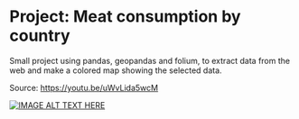 # Project: Meat consumption by country

Small project using pandas, geopandas and folium, to extract data from the web and make a colored map showing the selected data.

Source: https://youtu.be/uWvLida5wcM

[![IMAGE ALT TEXT HERE](https://img.youtube.com/vi/uWvLida5wcM/0.jpg)](https://www.youtube.com/watch?v=uWvLida5wcM)
